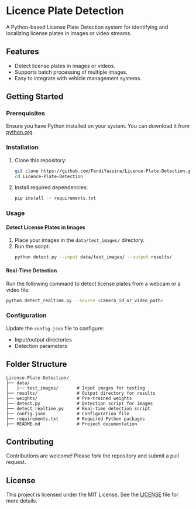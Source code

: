 # Licence Plate Detection

A Python-based License Plate Detection system for identifying and localizing license plates in images or video streams.

## Features

- Detect license plates in images or videos.
- Supports batch processing of multiple images.
- Easy to integrate with vehicle management systems.

## Getting Started

### Prerequisites

Ensure you have Python installed on your system. You can download it from [python.org](https://www.python.org/).

### Installation

1. Clone this repository:
   ```bash
   git clone https://github.com/FendiYassine/Licence-Plate-Detection.git
   cd Licence-Plate-Detection
   ```

2. Install required dependencies:
   ```bash
   pip install -r requirements.txt
   ```

### Usage

#### Detect License Plates in Images

1. Place your images in the `data/test_images/` directory.
2. Run the script:
   ```bash
   python detect.py --input data/test_images/ --output results/
   ```

#### Real-Time Detection

Run the following command to detect license plates from a webcam or a video file:
   ```bash
   python detect_realtime.py --source <camera_id_or_video_path>
   ```

### Configuration

Update the `config.json` file to configure:
- Input/output directories
- Detection parameters

## Folder Structure

```
Licence-Plate-Detection/
├── data/
│   ├── test_images/       # Input images for testing
├── results/               # Output directory for results
├── weights/               # Pre-trained weights
├── detect.py              # Detection script for images
├── detect_realtime.py     # Real-time detection script
├── config.json            # Configuration file
├── requirements.txt       # Required Python packages
├── README.md              # Project documentation
```

## Contributing

Contributions are welcome! Please fork the repository and submit a pull request.

## License

This project is licensed under the MIT License. See the [LICENSE](LICENSE) file for more details.
